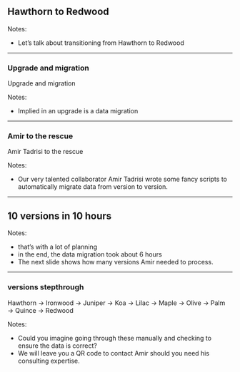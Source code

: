## Hawthorn to Redwood

Notes:
- Let’s talk about transitioning from Hawthorn to Redwood

---

### Upgrade and migration<!-- .element: class="hide" -->

Upgrade and migration

Notes:
- Implied in an upgrade is a data migration

---

### Amir to the rescue<!-- .element: class="hide" -->

Amir Tadrisi to the rescue


Notes:
- Our very talented collaborator Amir Tadrisi wrote some fancy scripts to automatically migrate data from version to version.

---

## 10 versions in 10 hours

Notes:
- that’s with a lot of planning
- in the end, the data migration took about 6 hours
- The next slide shows how many versions Amir needed to process.

---

### versions stepthrough<!-- .element: class="hide" -->

<span>Hawthorn →</span> 
<span>Ironwood →</span><!-- .element: class="fragment" data-fragment-index="2" --> 
<span>Juniper →</span><!-- .element: class="fragment" data-fragment-index="3" --> 
<span>Koa →</span><!-- .element: class="fragment" data-fragment-index="4" --> 
<span>Lilac →</span><!-- .element: class="fragment" data-fragment-index="5" --> 
<span>Maple →</span><!-- .element: class="fragment" data-fragment-index="6" --> 
<span>Olive →</span><!-- .element: class="fragment" data-fragment-index="7" --> 
<span>Palm →</span><!-- .element: class="fragment" data-fragment-index="8" --> 
<span>Quince →</span><!-- .element: class="fragment" data-fragment-index="9" --> 
<span>Redwood</span><!-- .element: class="fragment" data-fragment-index="10" -->

Notes:
- Could you imagine going through these manually and checking to ensure the data is correct?
- We will leave you a QR code to contact Amir should you need his consulting expertise.

